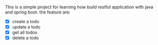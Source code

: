 This is a simple project for learning how build restful application with java and spring boot.
the feature are:
- [x] create a todo
- [x] update a todo
- [x] get all todos
- [x] delete a todo
